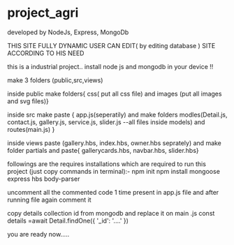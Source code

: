 # project_agri
developed by NodeJs, Express, MongoDb

THIS SITE FULLY DYNAMIC 
USER CAN EDIT( by editing database ) SITE ACCORDING TO HIS NEED

this is a industrial project..
install node js and mongodb in your device !!

make 3 folders (public,src,views)


inside public make folders{ css( put all css file) and images (put all images and svg files)}

inside src make paste { app.js(seperatily) and make folders modles(Detail.js, contact.js, gallery.js, service.js, slider.js --all files inside models) and routes(main.js) }

inside views paste (gallery.hbs, index.hbs, owner.hbs seprately) and make folder partials and paste{ gallerycards.hbs, navbar.hbs, slider.hbs}


followings are the requires installations which are required to run this project  (just copy commands in terminal):-
npm init
npm install mongoose express hbs body-parser

uncomment all the commented code 1 time present in app.js file and after running file again comment it

copy details collection id from mongodb and replace it on main .js const details =await Detail.findOne({ '_id': '....' })

you are ready now.....
